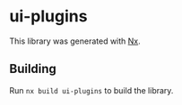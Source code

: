 # ui-plugins

This library was generated with [Nx](https://nx.dev).

## Building

Run `nx build ui-plugins` to build the library.
